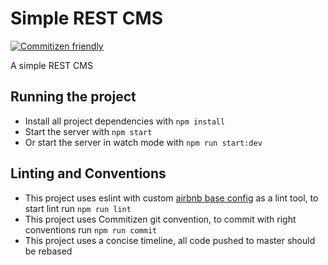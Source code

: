 # Simple REST CMS
[![Commitizen friendly](https://img.shields.io/badge/commitizen-friendly-brightgreen.svg)](http://commitizen.github.io/cz-cli/)

A simple REST CMS

## Running the project

* Install all project dependencies with `npm install`
* Start the server with `npm start`
* Or start the server in watch mode with `npm run start:dev`

## Linting and Conventions

* This project uses eslint with custom [airbnb base config](https://www.npmjs.com/package/eslint-config-airbnb-base) as a lint tool, to start lint run `npm run lint`
* This project uses Commitizen git convention, to commit with right conventions run `npm run commit`
* This project uses a concise timeline, all code pushed to master should be rebased
